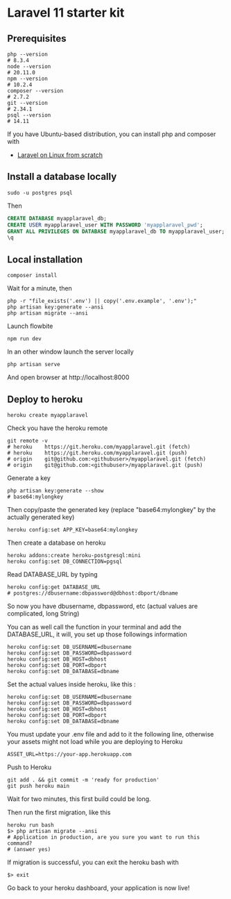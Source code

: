 # Laravel 11 starter kit

## Prerequisites

```
php --version
# 8.3.4
node --version
# 20.11.0
npm --version
# 10.2.4
composer --version
# 2.7.2
git --version
# 2.34.1
psql --version
# 14.11
```

If you have Ubuntu-based distribution, you can install php and composer with

 * [Laravel on Linux from scratch](https://saaslit.com/blog/laravel/how-to-install-laravel-11-on-linux)

## Install a database locally

```shell
sudo -u postgres psql
```

Then

```sql
CREATE DATABASE myapplaravel_db;
CREATE USER myapplaravel_user WITH PASSWORD 'myapplaravel_pwd';
GRANT ALL PRIVILEGES ON DATABASE myapplaravel_db TO myapplaravel_user;
\q
```


## Local installation

```
composer install
```

Wait for a minute, then

```shell
php -r "file_exists('.env') || copy('.env.example', '.env');"
php artisan key:generate --ansi
php artisan migrate --ansi
```

Launch flowbite

```
npm run dev
```


In an other window launch the server locally

```
php artisan serve
```

And open browser at http://localhost:8000

## Deploy to heroku


```
heroku create myapplaravel
```

Check you have the heroku remote

```shell
git remote -v
# heroku	https://git.heroku.com/myapplaravel.git (fetch)
# heroku	https://git.heroku.com/myapplaravel.git (push)
# origin	git@github.com:<githubuser>/myapplaravel.git (fetch)
# origin	git@github.com:<githubuser>/myapplaravel.git (push)
```

Generate a key

```shell
php artisan key:generate --show
# base64:mylongkey
```

Then copy/paste the generated key (replace "base64:mylongkey" by the actually generated key)

```shell
heroku config:set APP_KEY=base64:mylongkey
```

Then create a database on heroku

```shell
heroku addons:create heroku-postgresql:mini
heroku config:set DB_CONNECTION=pgsql
```

Read DATABASE_URL by typing

```shell
heroku config:get DATABASE_URL
# postgres://dbusername:dbpassword@dbhost:dbport/dbname
```

So now you have dbusername, dbpassword, etc (actual values are complicated, long String)

You can as well call the function in your terminal and add the DATABASE_URL, it will, you set up those followings information

```shell
heroku config:set DB_USERNAME=dbusername
heroku config:set DB_PASSWORD=dbpassword
heroku config:set DB_HOST=dbhost
heroku config:set DB_PORT=dbport
heroku config:set DB_DATABASE=dbname
```

Set the actual values inside heroku, like this :

```shell
heroku config:set DB_USERNAME=dbusername
heroku config:set DB_PASSWORD=dbpassword
heroku config:set DB_HOST=dbhost
heroku config:set DB_PORT=dbport
heroku config:set DB_DATABASE=dbname
```

You must update your .env file and add to it the following line, otherwise your assets might not load while you are deploying to Heroku
```
ASSET_URL=https://your-app.herokuapp.com
```

Push to Heroku 

```shell
git add . && git commit -m 'ready for production'
git push heroku main
```

Wait for two minutes, this first build could be long.

Then run the first migration, like this

```shell
heroku run bash
$> php artisan migrate --ansi
# Application in production, are you sure you want to run this command?
# (answer yes)

```

If migration is successful, you can exit the heroku bash with

```shell
$> exit
```

Go back to your heroku dashboard, your application is now live!

